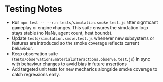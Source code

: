 # Testing Notes

- Run `npm test -- --run tests/simulation.smoke.test.js` after significant gameplay or engine changes. This suite ensures the simulation loop stays stable (no NaNs, agent count, heat bounds).
- Update `tests/simulation.smoke.test.js` whenever new subsystems or features are introduced so the smoke coverage reflects current behaviour.
- Keep observation suite (`tests/observations/materialInteractions.observe.test.js`) in sync with behaviour changes to avoid bias in future assertions.
- Add targeted unit tests for new mechanics alongside smoke coverage to catch regressions early.
